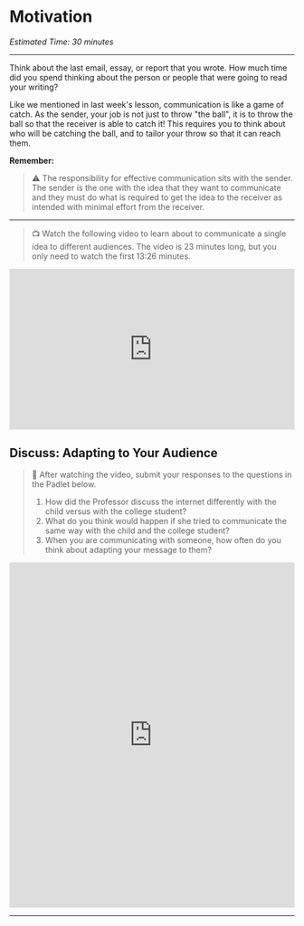 # Motivation

*Estimated Time: 30 minutes*

---

Think about the last email, essay, or report that you wrote. How much time did you spend thinking about the person or people that were going to read your writing?

Like we mentioned in last week's lesson, communication is like a game of catch. As the sender, your job is not just to throw "the ball", it is to throw the ball so that the receiver is able to catch it! This requires you to think about who will be catching the ball, and to tailor your throw so that it can reach them. 

**Remember:**
> ⚠️ The responsibility for effective communication sits with the sender. The sender is the one with the idea that they want to communicate and they must do what is required to get the idea to the receiver as intended with minimal effort from the receiver.

---

> 📺 Watch the following video to learn about to communicate a single idea to different audiences. The video is 23 minutes long, but you only need to watch the first 13:26 minutes.

<div style="position: relative; padding-bottom: 56.25%; height: 0;"><iframe src="https://www.youtube.com/embed/0EqKnvzo3no" title="YouTube video player" frameborder="0" allow="accelerometer; autoplay; clipboard-write; encrypted-media; gyroscope; picture-in-picture" allowfullscreen style="position: absolute; top: 0; left: 0; width: 100%; height: 100%;"></iframe></div>

## Discuss: Adapting to Your Audience

> 💬 After watching the video, submit your responses to the questions in the Padlet below.
> 1) How did the Professor discuss the internet differently with the child versus with the college student?
> 2) What do you think would happen if she tried to communicate the same way with the child and the college student?
> 3) When you are communicating with someone, how often do you think about adapting your message to them?

<div style="border:1px solid rgba(0,0,0,0.1);border-radius:2px;box-sizing:border-box;overflow:hidden;position:relative;width:100%;background:#F4F4F4"><iframe src="https://padlet.com/curriculumpad/meurbkvho54k5qvo" frameborder="0" allow="camera;microphone;geolocation" style="width:100%;height:608px;display:block;padding:0;margin:0"></iframe></div>

---




